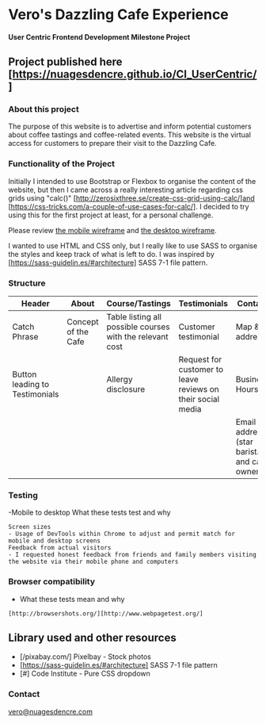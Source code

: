 # Vero's Dazzling Cafe Experience

#### User Centric Frontend Development Milestone Project


## Project published here [https://nuagesdencre.github.io/CI_UserCentric/]  
### About this project
The purpose of this website is to advertise and inform potential customers about coffee tastings and coffee-related events. This website is the virtual access for customers to prepare their visit to the Dazzling Cafe. 

### Functionality of the Project

Initially I intended to use Bootstrap or Flexbox to organise the content of the website, but then I came across a really interesting article regarding css grids using "calc()" [http://zerosixthree.se/create-css-grid-using-calc/]and [https://css-tricks.com/a-couple-of-use-cases-for-calc/]. I decided to try using this for the first project at least, for a personal challenge.

Please review [the mobile wireframe](ux/mobile_usercentric.pdf) and [the desktop wireframe](ux/desktop_usercentric.pdf).


I wanted to use HTML and CSS only, but I really like to use SASS to organise the styles and keep track of what is left to do. I was inspired by [https://sass-guidelin.es/#architecture] SASS 7-1 file pattern.

### Structure 
Header|About| Course/Tastings|Testimonials|Contact|Footer
---|---|---|---|---|---|
Catch Phrase|Concept of the Cafe|Table listing all possible courses with the relevant cost|Customer testimonial|Map & address|Social media icons|
Button leading to Testimonials||Allergy disclosure|Request for customer to leave reviews on their social media|Business Hours||
|||||Email address (star barista and cafe owner)|

### Testing
-Mobile to desktop
What these tests test and why
``` 
Screen sizes
- Usage of DevTools within Chrome to adjust and permit match for mobile and desktop screens
Feedback from actual visitors
- I requested honest feedback from friends and family members visiting the website via their mobile phone and computers 

```
### Browser compatibility
- What these tests mean and why
```
[http://browsershots.org/][http://www.webpagetest.org/]
```

## Library used and other resources

* [/pixabay.com/] Pixelbay - Stock photos
* [https://sass-guidelin.es/#architecture] SASS 7-1 file pattern 
* [#] Code Institute - Pure CSS dropdown

### Contact
vero@nuagesdencre.com
